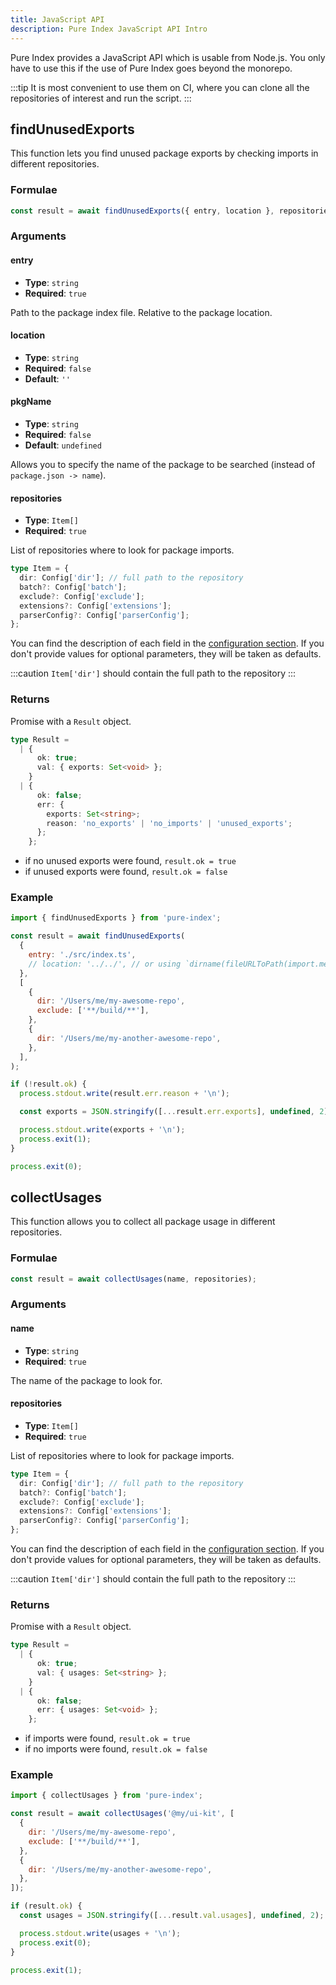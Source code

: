 ```yaml
---
title: JavaScript API
description: Pure Index JavaScript API Intro
---
```


Pure Index provides a JavaScript API which is usable from Node.js. You only have to use this if the use of Pure Index goes beyond the monorepo.

:::tip
It is most convenient to use them on CI, where you can clone all the repositories of interest and run the script.
:::

## findUnusedExports

This function lets you find unused package exports by checking imports in different repositories.

### Formulae

```ts
const result = await findUnusedExports({ entry, location }, repositories);
```

### Arguments

#### entry

- **Type**: `string`
- **Required**: `true`

Path to the package index file. Relative to the package location.

#### location

- **Type**: `string`
- **Required**: `false`
- **Default**: `''`

#### pkgName

- **Type**: `string`
- **Required**: `false`
- **Default**: `undefined`

Allows you to specify the name of the package to be searched (instead of `package.json -> name`).

#### repositories

- **Type**: `Item[]`
- **Required**: `true`

List of repositories where to look for package imports.

```ts title="Item"
type Item = {
  dir: Config['dir']; // full path to the repository
  batch?: Config['batch'];
  exclude?: Config['exclude'];
  extensions?: Config['extensions'];
  parserConfig?: Config['parserConfig'];
};
```

You can find the description of each field in the [configuration section](/pure-index/reference/configuration). If you don't provide values for optional parameters, they will be taken as defaults.

:::caution
`Item['dir']` should contain the full path to the repository
:::

### Returns

Promise with a `Result` object.

```ts
type Result =
  | {
      ok: true;
      val: { exports: Set<void> };
    }
  | {
      ok: false;
      err: {
        exports: Set<string>;
        reason: 'no_exports' | 'no_imports' | 'unused_exports';
      };
    };
```

- if no unused exports were found, `result.ok = true`
- if unused exports were found, `result.ok = false`

### Example

```js
import { findUnusedExports } from 'pure-index';

const result = await findUnusedExports(
  {
    entry: './src/index.ts',
    // location: '../../', // or using `dirname(fileURLToPath(import.meta.url))`
  },
  [
    {
      dir: '/Users/me/my-awesome-repo',
      exclude: ['**/build/**'],
    },
    {
      dir: '/Users/me/my-another-awesome-repo',
    },
  ],
);

if (!result.ok) {
  process.stdout.write(result.err.reason + '\n');

  const exports = JSON.stringify([...result.err.exports], undefined, 2);

  process.stdout.write(exports + '\n');
  process.exit(1);
}

process.exit(0);
```

## collectUsages

This function allows you to collect all package usage in different repositories.

### Formulae

```ts
const result = await collectUsages(name, repositories);
```

### Arguments

#### name

- **Type**: `string`
- **Required**: `true`

The name of the package to look for.

#### repositories

- **Type**: `Item[]`
- **Required**: `true`

List of repositories where to look for package imports.

```ts title="Item"
type Item = {
  dir: Config['dir']; // full path to the repository
  batch?: Config['batch'];
  exclude?: Config['exclude'];
  extensions?: Config['extensions'];
  parserConfig?: Config['parserConfig'];
};
```

You can find the description of each field in the [configuration section](/pure-index/reference/configuration). If you don't provide values for optional parameters, they will be taken as defaults.

:::caution
`Item['dir']` should contain the full path to the repository
:::

### Returns

Promise with a `Result` object.

```ts
type Result =
  | {
      ok: true;
      val: { usages: Set<string> };
    }
  | {
      ok: false;
      err: { usages: Set<void> };
    };
```

- if imports were found, `result.ok = true`
- if no imports were found, `result.ok = false`

### Example

```js
import { collectUsages } from 'pure-index';

const result = await collectUsages('@my/ui-kit', [
  {
    dir: '/Users/me/my-awesome-repo',
    exclude: ['**/build/**'],
  },
  {
    dir: '/Users/me/my-another-awesome-repo',
  },
]);

if (result.ok) {
  const usages = JSON.stringify([...result.val.usages], undefined, 2);

  process.stdout.write(usages + '\n');
  process.exit(0);
}

process.exit(1);
```
